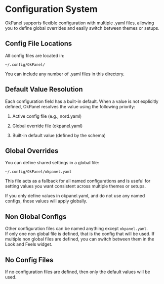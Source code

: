 # Configuration System

OkPanel supports flexible configuration with multiple .yaml files, allowing you to define global overrides and easily switch between themes or setups.

## Config File Locations

All config files are located in:

`~/.config/OkPanel/`

You can include any number of .yaml files in this directory.

## Default Value Resolution

Each configuration field has a built-in default. When a value is not explicitly defined, OkPanel resolves the value using the following priority:

1. Active config file (e.g., nord.yaml)

2. Global override file (okpanel.yaml)

3. Built-in default value (defined by the schema)

## Global Overrides

You can define shared settings in a global file:

`~/.config/OkPanel/okpanel.yaml`

This file acts as a fallback for all named configurations and is useful for setting values you want consistent across multiple themes or setups.

If you only define values in okpanel.yaml, and do not use any named configs, those values will apply globally.

## Non Global Configs

Other configuration files can be named anything except `okpanel.yaml`.  
If only one non global file is defined, that is the config that will be used.
If multiple non global files are defined, you can switch between them in the Look and Feels widget.


## No Config Files

If no configuration files are defined, then only the default values will be used.
